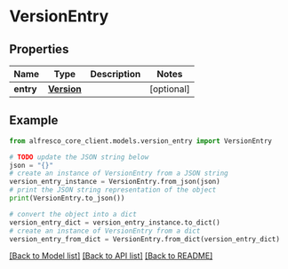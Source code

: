 # VersionEntry


## Properties

Name | Type | Description | Notes
------------ | ------------- | ------------- | -------------
**entry** | [**Version**](Version.md) |  | [optional] 

## Example

```python
from alfresco_core_client.models.version_entry import VersionEntry

# TODO update the JSON string below
json = "{}"
# create an instance of VersionEntry from a JSON string
version_entry_instance = VersionEntry.from_json(json)
# print the JSON string representation of the object
print(VersionEntry.to_json())

# convert the object into a dict
version_entry_dict = version_entry_instance.to_dict()
# create an instance of VersionEntry from a dict
version_entry_from_dict = VersionEntry.from_dict(version_entry_dict)
```
[[Back to Model list]](../README.md#documentation-for-models) [[Back to API list]](../README.md#documentation-for-api-endpoints) [[Back to README]](../README.md)


